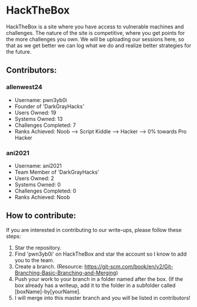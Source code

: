 # HackTheBox

HackTheBox is a site where you have access to vulnerable machines and challenges. The nature of the site is competitive, where 
you get points for the more challenges you own. We will be uploading our sessions here, so that as we get better we can log what we do
and realize better strategies for the future.

## Contributors:

### allenwest24
- Username: pwn3yb0i
- Founder of 'DarkGrayHacks'
- Users Owned: 19
- Systems Owned: 13
- Challenges Completed: 7
- Ranks Achieved: Noob --> Script Kiddie --> Hacker --> 0% towards Pro Hacker 

### ani2021
- Username: ani2021
- Team Member of 'DarkGrayHacks'
- Users Owned: 2
- Systems Owned: 0
- Challenges Completed: 0
- Ranks Achieved: Noob 

## How to contribute:

If you are interested in contributing to our write-ups, please follow these steps:
  1. Star the repository.
  2. Find 'pwn3yb0i' on HackTheBox and star the account so I know to add you to the team.
  3. Create a branch. (Resource: https://git-scm.com/book/en/v2/Git-Branching-Basic-Branching-and-Merging)
  4. Push your work to your branch in a folder named after the box. (If the box already has a writeup, add it to the folder in a subfolder called [boxName]-by[yourName].
  5. I will merge into this master branch and you will be listed in contributors!

